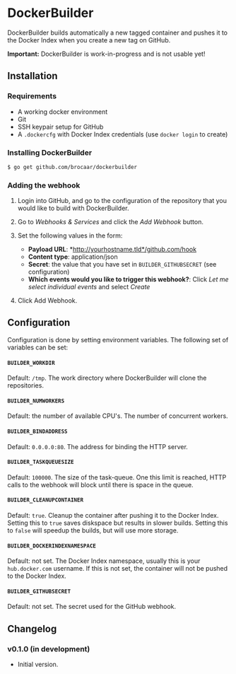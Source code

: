 # DockerBuilder

DockerBuilder builds automatically a new tagged container and pushes it to
the Docker Index when you create a new tag on GitHub.

**Important:** DockerBuilder is work-in-progress and is not usable yet!

## Installation

### Requirements

* A working docker environment
* Git
* SSH keypair setup for GitHub
* A ``.dockercfg`` with Docker Index credentials (use ``docker login`` to create)

### Installing DockerBuilder

```sh
$ go get github.com/brocaar/dockerbuilder
```

### Adding the webhook

1. Login into GitHub, and go to the configuration of the repository that you
   would like to build with DockerBuilder.

2. Go to *Webhooks & Services* and click the *Add Webhook* button.

3. Set the following values in the form:

    * **Payload URL**: *http://yourhostname.tld*/github.com/hook
    * **Content type**: application/json
    * **Secret**: the value that you have set in ``BUILDER_GITHUBSECRET`` (see
      configuration)
    * **Which events would you like to trigger this webhook?**: Click
      *Let me select individual events* and select *Create*

4. Click Add Webhook.


## Configuration

Configuration is done by setting environment variables. The following set
of variables can be set:

#### ``BUILDER_WORKDIR``

Default: ``/tmp``. The work directory where DockerBuilder will clone the
repositories.

#### ``BUILDER_NUMWORKERS``

Default: the number of available CPU's. The number of concurrent workers.

#### ``BUILDER_BINDADDRESS``

Default: ``0.0.0.0:80``. The address for binding the HTTP server.

#### ``BUILDER_TASKQUEUESIZE``

Default: ``100000``. The size of the task-queue. One this limit is reached,
HTTP calls to the webhook will block until there is space in the queue.

#### ``BUILDER_CLEANUPCONTAINER``

Default: ``true``. Cleanup the container after pushing it to the Docker Index.
Setting this to ``true`` saves diskspace but results in slower builds. Setting
this to ``false`` will speedup the builds, but will use more storage.

#### ``BUILDER_DOCKERINDEXNAMESPACE``

Default: not set. The Docker Index namespace, usually this is your
``hub.docker.com`` username. If this is not set, the container will not be
pushed to the Docker Index.

#### ``BUILDER_GITHUBSECRET``

Default: not set. The secret used for the GitHub webhook.


## Changelog

### v0.1.0 (in development)

* Initial version.

